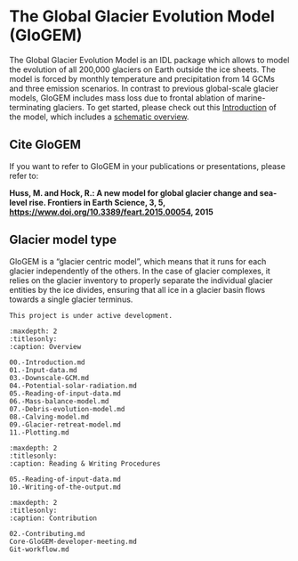 # The Global Glacier Evolution Model (GloGEM)

The Global Glacier Evolution Model is an IDL package which allows to model the evolution of all 200,000 glaciers on Earth outside the ice sheets. 
The model is forced by monthly temperature and precipitation from 14 GCMs and three emission scenarios. In contrast to previous global-scale glacier models, 
GloGEM includes mass loss due to frontal ablation of marine-terminating glaciers. To get started, please check out this [Introduction](00.-Introduction.md) of the model, 
which includes a [schematic overview](00.-Introduction.md#schematic-overview).

## Cite GloGEM

If you want to refer to GloGEM in your publications or presentations, please refer to:

**Huss, M. and Hock, R.: A new model for global glacier change and sea-level rise. Frontiers in Earth Science, 3, 5, https://www.doi.org/10.3389/feart.2015.00054, 2015**

## Glacier model type

GloGEM is a “glacier centric model”, which means that it runs for each glacier independently of the others. In the case of glacier complexes, 
it relies on the glacier inventory to properly separate the individual glacier entities by the ice divides, ensuring that all ice in a glacier 
basin flows towards a single glacier terminus.

```{note}
This project is under active development.
```

```{toctree}
:maxdepth: 2
:titlesonly:
:caption: Overview

00.-Introduction.md
01.-Input-data.md
03.-Downscale-GCM.md
04.-Potential-solar-radiation.md
05.-Reading-of-input-data.md
06.-Mass-balance-model.md
07.-Debris-evolution-model.md
08.-Calving-model.md
09.-Glacier-retreat-model.md
11.-Plotting.md
```

```{toctree}
:maxdepth: 2
:titlesonly:
:caption: Reading & Writing Procedures

05.-Reading-of-input-data.md
10.-Writing-of-the-output.md
```

```{toctree}
:maxdepth: 2
:titlesonly:
:caption: Contribution

02.-Contributing.md
Core-GloGEM-developer-meeting.md
Git-workflow.md
```
